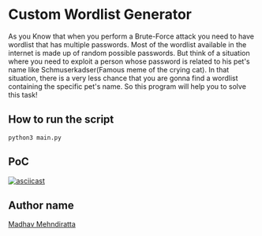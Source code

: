 # Custom Wordlist Generator

As you Know that when you perform a Brute-Force attack you need to have wordlist that has multiple passwords. Most of the wordlist available in the internet is made up of random possible passwords. But think of a situation where you need to exploit a person whose password is related to his pet's name like Schmuserkadser(Famous meme of the crying cat). In that situation, there is a very less chance that you are gonna find a wordlist containing the specific pet's name. So this program will help you to solve this task!

## How to run the script

```
python3 main.py
```

## PoC

[![asciicast](https://asciinema.org/a/pYHj8vu1zQ6t4SYgAVpAaDzT2.png)](https://asciinema.org/a/pYHj8vu1zQ6t4SYgAVpAaDzT2)


## Author name
<a href="https://github.com/madhavmehndiratta">Madhav Mehndiratta</a>